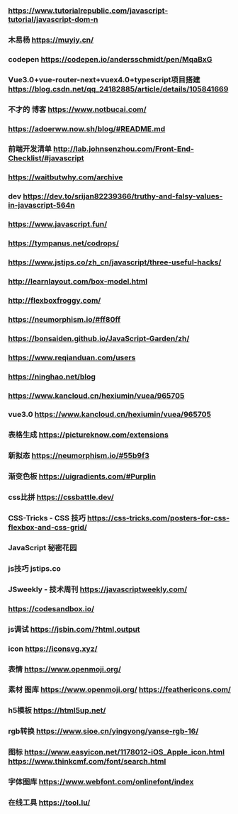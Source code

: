 ### https://www.tutorialrepublic.com/javascript-tutorial/javascript-dom-n

### 木易杨 https://muyiy.cn/

### codepen https://codepen.io/andersschmidt/pen/MqaBxG
###  Vue3.0+vue-router-next+vuex4.0+typescript项目搭建  https://blog.csdn.net/qq_24182885/article/details/105841669
### 不才的 博客 https://www.notbucai.com/

### https://adoerww.now.sh/blog/#README.md
### 前端开发清单 http://lab.johnsenzhou.com/Front-End-Checklist/#javascript

### https://waitbutwhy.com/archive
### dev https://dev.to/srijan82239366/truthy-and-falsy-values-in-javascript-564n

### https://www.javascript.fun/
### https://tympanus.net/codrops/

### https://www.jstips.co/zh_cn/javascript/three-useful-hacks/

### http://learnlayout.com/box-model.html
### http://flexboxfroggy.com/
### https://neumorphism.io/#ff80ff
### https://bonsaiden.github.io/JavaScript-Garden/zh/
### https://www.reqianduan.com/users
### https://ninghao.net/blog
### https://www.kancloud.cn/hexiumin/vuea/965705

### vue3.0 https://www.kancloud.cn/hexiumin/vuea/965705

### 表格生成 https://pictureknow.com/extensions


### 新拟态 https://neumorphism.io/#55b9f3
### 渐变色板 https://uigradients.com/#Purplin
### css比拼 https://cssbattle.dev/
### CSS-Tricks - CSS 技巧 https://css-tricks.com/posters-for-css-flexbox-and-css-grid/
### JavaScript 秘密花园
### js技巧 jstips.co
### JSweekly - 技术周刊 https://javascriptweekly.com/
###  https://codesandbox.io/
###   js调试   https://jsbin.com/?html,output
### icon https://iconsvg.xyz/
### 表情 https://www.openmoji.org/
### 素材 图库 https://www.openmoji.org/    https://feathericons.com/
### h5模板  https://html5up.net/
### rgb转换 https://www.sioe.cn/yingyong/yanse-rgb-16/
### 图标  https://www.easyicon.net/1178012-iOS_Apple_icon.html   https://www.thinkcmf.com/font/search.html
### 字体图库 https://www.webfont.com/onlinefont/index
### 在线工具  https://tool.lu/ 

